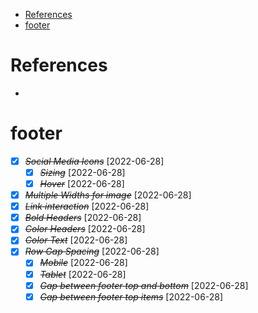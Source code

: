 - [References](#references)
- [footer](#footer)

# References
- 

# footer

- [X] ~~*Social Media Icons*~~ [2022-06-28]
  - [X] ~~*Sizing*~~ [2022-06-28] 
  - [X] ~~*Hover*~~ [2022-06-28]
- [X] ~~*Multiple Widths for image*~~ [2022-06-28]
- [X] ~~*Link interaction*~~ [2022-06-28]
- [X] ~~*Bold Headers*~~ [2022-06-28]
- [X] ~~*Color Headers*~~ [2022-06-28]
- [X] ~~*Color Text*~~ [2022-06-28]
- [X] ~~*Row Gap Spacing*~~ [2022-06-28]
  - [X] ~~*Mobile*~~ [2022-06-28]
  - [X] ~~*Tablet*~~ [2022-06-28]
  - [X] ~~*Gap between footer top and bottom*~~ [2022-06-28]
  - [X] ~~*Gap between footer top items*~~ [2022-06-28]
